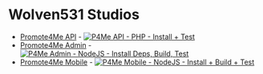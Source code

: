 # Wolven531 Studios

* [Promote4Me API](https://github.com/Wolven531-Studios/promote4me-api) - [![P4Me API - PHP - Install + Test](https://github.com/Wolven531-Studios/promote4me-api/actions/workflows/php-install-test.yml/badge.svg)](https://github.com/Wolven531-Studios/promote4me-api/actions/workflows/php-install-test.yml)
* [Promote4Me Admin](https://github.com/Wolven531-Studios/promote4me-admin) - [![P4Me Admin - NodeJS - Install Deps, Build, Test](https://github.com/Wolven531-Studios/promote4me-admin/actions/workflows/node.js.yml/badge.svg)](https://github.com/Wolven531-Studios/promote4me-admin/actions/workflows/node.js.yml)
* [Promote4Me Mobile](https://github.com/Wolven531-Studios/promote4me-mobile) - [![P4Me Mobile - NodeJS - Install + Build + Test](https://github.com/Wolven531-Studios/promote4me-mobile/actions/workflows/nodejs.yml/badge.svg)](https://github.com/Wolven531-Studios/promote4me-mobile/actions/workflows/nodejs.yml)
